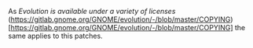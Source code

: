 As _Evolution is available under a variety of licenses_ (https://gitlab.gnome.org/GNOME/evolution/-/blob/master/COPYING)[https://gitlab.gnome.org/GNOME/evolution/-/blob/master/COPYING] the same applies to this patches.
